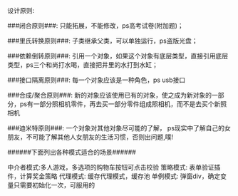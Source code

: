 设计原则:

###闭合原则###: 
	只能拓展，不能修改，ps高考试卷(附加题)；

###里氏转换原则###: 
	子类继承父类，可以单独运行，ps盗版光盘；

###依赖倒转原则###: 
	引用一个对象，如果这个对象有底层类型，直接引用底层类型，ps三个和尚打水喝，直接把井里的水打到水缸；

###接口隔离原则###: 
	每一个对象应该是一种角色，ps usb接口

###合成/聚合原则###: 
	新的对象应该使用已有的对象，使之成为新对象的一部分，ps有一部分照相机零件，再去买一部分零件组成照相机，而不是去买个新照相机

###迪米特原则###: 
	一个对象对其他对象尽可能的了解， ps现实中了解自己的女朋友，不可能了解其他人女朋友的生活习惯，否则出问题,噗!
	
######下面列出各种模式适合的场景######

中介者模式:多人游戏，多选项的购物车按钮可点击校验
策略模式: 表单验证插件，计算奖金策略
代理模式: 缓存代理模式，缓存池
单例模式: 弹窗div，确定变量只需要初始化一次，可服用的
